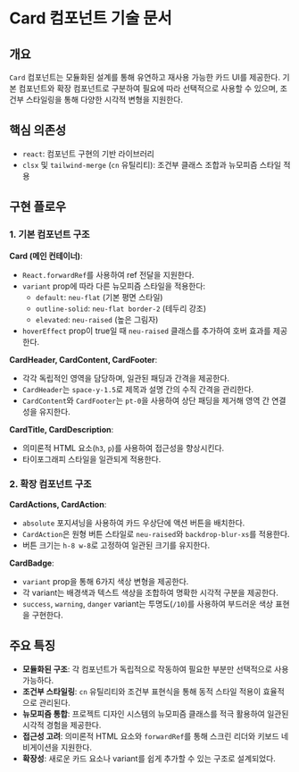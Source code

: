# Card 컴포넌트 기술 문서

## 개요

`Card` 컴포넌트는 모듈화된 설계를 통해 유연하고 재사용 가능한 카드 UI를 제공한다. 기본 컴포넌트와 확장 컴포넌트로 구분하여 필요에 따라 선택적으로 사용할 수 있으며, 조건부 스타일링을 통해 다양한 시각적 변형을 지원한다.

## 핵심 의존성

- `react`: 컴포넌트 구현의 기반 라이브러리
- `clsx` 및 `tailwind-merge` (`cn` 유틸리티): 조건부 클래스 조합과 뉴모피즘 스타일 적용

## 구현 플로우

### 1. 기본 컴포넌트 구조

**Card (메인 컨테이너)**:
- `React.forwardRef`를 사용하여 ref 전달을 지원한다.
- `variant` prop에 따라 다른 뉴모피즘 스타일을 적용한다:
  - `default`: `neu-flat` (기본 평면 스타일)
  - `outline-solid`: `neu-flat border-2` (테두리 강조)
  - `elevated`: `neu-raised` (높은 그림자)
- `hoverEffect` prop이 true일 때 `neu-raised` 클래스를 추가하여 호버 효과를 제공한다.

**CardHeader, CardContent, CardFooter**:
- 각각 독립적인 영역을 담당하며, 일관된 패딩과 간격을 제공한다.
- `CardHeader`는 `space-y-1.5`로 제목과 설명 간의 수직 간격을 관리한다.
- `CardContent`와 `CardFooter`는 `pt-0`을 사용하여 상단 패딩을 제거해 영역 간 연결성을 유지한다.

**CardTitle, CardDescription**:
- 의미론적 HTML 요소(`h3`, `p`)를 사용하여 접근성을 향상시킨다.
- 타이포그래피 스타일을 일관되게 적용한다.

### 2. 확장 컴포넌트 구조

**CardActions, CardAction**:
- `absolute` 포지셔닝을 사용하여 카드 우상단에 액션 버튼을 배치한다.
- `CardAction`은 원형 버튼 스타일로 `neu-raised`와 `backdrop-blur-xs`를 적용한다.
- 버튼 크기는 `h-8 w-8`로 고정하여 일관된 크기를 유지한다.

**CardBadge**:
- `variant` prop을 통해 6가지 색상 변형을 제공한다.
- 각 variant는 배경색과 텍스트 색상을 조합하여 명확한 시각적 구분을 제공한다.
- `success`, `warning`, `danger` variant는 투명도(`/10`)를 사용하여 부드러운 색상 표현을 구현한다.

## 주요 특징

- **모듈화된 구조**: 각 컴포넌트가 독립적으로 작동하여 필요한 부분만 선택적으로 사용 가능하다.
- **조건부 스타일링**: `cn` 유틸리티와 조건부 표현식을 통해 동적 스타일 적용이 효율적으로 관리된다.
- **뉴모피즘 통합**: 프로젝트 디자인 시스템의 뉴모피즘 클래스를 적극 활용하여 일관된 시각적 경험을 제공한다.
- **접근성 고려**: 의미론적 HTML 요소와 `forwardRef`를 통해 스크린 리더와 키보드 네비게이션을 지원한다.
- **확장성**: 새로운 카드 요소나 variant를 쉽게 추가할 수 있는 구조로 설계되었다. 